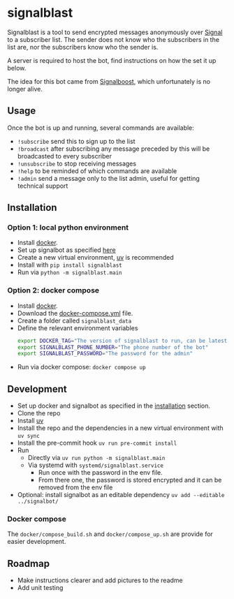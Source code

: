# signalblast

Signalblast is a tool to send encrypted messages anonymously over [Signal](https://www.signal.org/) to a subscriber list. The sender does not know who the subscribers in the list are, nor the subscribers know who the sender is.

A server is required to host the bot, find instructions on how the set it up below.

The idea for this bot came from [Signalboost](https://web.archive.org/web/https://signalboost.info/), which unfortunately is no longer alive.

## Usage

Once the bot is up and running, several commands are available:
* `!subscribe` send this to sign up to the list
* `!broadcast` after subscribing any message preceded by this will be broadcasted to every subscriber
* `!unsubscribe` to stop receiving messages
* `!help` to be reminded of which commands are available
* `!admin` send a message only to the list admin, useful for getting technical support

## Installation

### Option 1: local python environment
* Install [docker](https://www.docker.com/).
* Set up signalbot as specified [here](https://github.com/filipre/signalbot)
* Create a new virtual environment, [uv](https://docs.astral.sh/uv/) is recommended
* Install with `pip install signalblast`
* Run via `python -m signalblast.main`

### Option 2: docker compose

* Install [docker](https://www.docker.com/).
* Download the [docker-compose.yml](https://github.com/Era-Dorta/signalblast/blob/main/docker-compose.yaml) file.
* Create a folder called `signalblast_data`
* Define the relevant environment variables
  ```bash
  export DOCKER_TAG="The version of signalblast to run, can be latest"
  export SIGNALBLAST_PHONE_NUMBER="The phone number of the bot"
  export SIGNALBLAST_PASSWORD="The password for the admin"
  ```
* Run via docker compose: `docker compose up`

## Development

* Set up docker and signalbot as specified in the [installation](#installation) section.
* Clone the repo
* Install [uv](https://docs.astral.sh/uv/)
* Install the repo and the dependencies in a new virtual environment with `uv sync`
* Install the pre-commit hook `uv run pre-commit install`
* Run
  * Directly via `uv run python -m signalblast.main`
  * Via systemd with `systemd/signalblast.service`
    * Run once with the password in the env file.
    * From there one, the password is stored encrypted and it can be removed from the env file
* Optional: install signalbot as an editable dependency `uv add --editable ../signalbot/`

### Docker compose

The `docker/compose_build.sh` and `docker/compose_up.sh` are provide for easier development.

## Roadmap

* Make instructions clearer and add pictures to the readme
* Add unit testing
